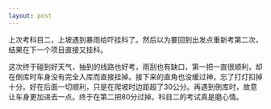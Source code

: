 ```yaml
---
layout: post
---
```


上次考科目二，上坡遇到暴雨给吓挂科了。然后以为要回到出发点重新考第二次，结果在下一个项目直接又挂科。

这次终于碰到好天气，抽到的线路也好考，雨刮也有缺口，第一把一直很顺利，却在倒库时车身没有完全入库而直接挂掉。接下来的直角也没缓过神，忘了打灯扣掉十分。好在后面一切顺利，只是在爬坡时边距超了30公分。再遇到倒库时，故意让车身更加进去一点。终于在第二把80分过掉。科目二的考试真是磨心情。
